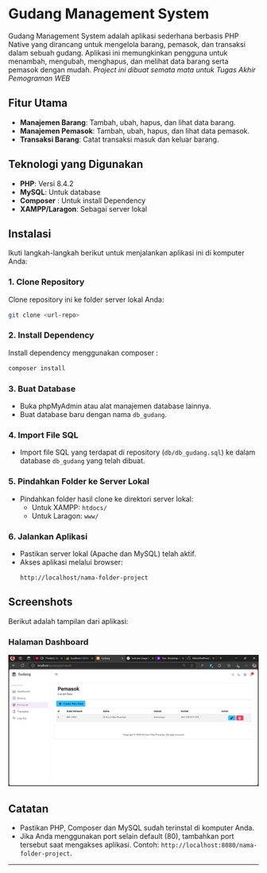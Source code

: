 # Gudang Management System

Gudang Management System adalah aplikasi sederhana berbasis PHP Native yang dirancang untuk mengelola barang, pemasok, dan transaksi dalam sebuah gudang. Aplikasi ini memungkinkan pengguna untuk menambah, mengubah, menghapus, dan melihat data barang serta pemasok dengan mudah. *Project ini dibuat semata mata untuk Tugas Akhir Pemograman WEB*

## Fitur Utama
- **Manajemen Barang**: Tambah, ubah, hapus, dan lihat data barang.
- **Manajemen Pemasok**: Tambah, ubah, hapus, dan lihat data pemasok.
- **Transaksi Barang**: Catat transaksi masuk dan keluar barang.

## Teknologi yang Digunakan
- **PHP**: Versi 8.4.2
- **MySQL**: Untuk database
- **Composer** : Untuk install Dependency
- **XAMPP/Laragon**: Sebagai server lokal

## Instalasi
Ikuti langkah-langkah berikut untuk menjalankan aplikasi ini di komputer Anda:

### 1. Clone Repository
Clone repository ini ke folder server lokal Anda:
```bash
git clone <url-repo>
```

### 2. Install Dependency
Install dependency menggunakan composer :
```bash
composer install
```

### 3. Buat Database
- Buka phpMyAdmin atau alat manajemen database lainnya.
- Buat database baru dengan nama `db_gudang`.

### 4. Import File SQL
- Import file SQL yang terdapat di repository (`db/db_gudang.sql`) ke dalam database `db_gudang` yang telah dibuat.

### 5. Pindahkan Folder ke Server Lokal
- Pindahkan folder hasil clone ke direktori server lokal:
  - Untuk XAMPP: `htdocs/`
  - Untuk Laragon: `www/`

### 6. Jalankan Aplikasi
- Pastikan server lokal (Apache dan MySQL) telah aktif.
- Akses aplikasi melalui browser:
  ```
  http://localhost/nama-folder-project
  ```

## Screenshots
Berikut adalah tampilan dari aplikasi:

### Halaman Dashboard
![Dashboard](screenshots/image.png)

## Catatan
- Pastikan PHP, Composer dan MySQL sudah terinstal di komputer Anda.
- Jika Anda menggunakan port selain default (80), tambahkan port tersebut saat mengakses aplikasi. Contoh: `http://localhost:8080/nama-folder-project`.

---
